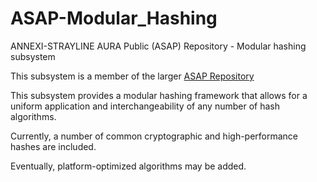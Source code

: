 # ASAP-Modular_Hashing
ANNEXI-STRAYLINE AURA Public (ASAP) Repository - Modular hashing subsystem

This subsystem is a member of the larger [ASAP Repository](https://github.com/annexi-strayline/ASAP)

This subsystem provides a modular hashing framework that allows for a uniform application and interchangeability of any number of hash algorithms.

Currently, a number of common cryptographic and high-performance hashes are included.

Eventually, platform-optimized algorithms may be added.